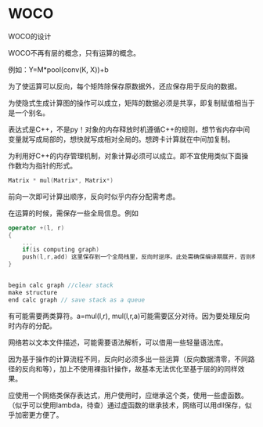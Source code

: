 # WOCO

WOCO的设计

WOCO不再有层的概念，只有运算的概念。

例如：Y=M*pool(conv(K, X))+b

为了使运算可以反向，每个矩阵除保存原数据外，还应保存用于反向的数据。

为使隐式生成计算图的操作可以成立，矩阵的数据必须是共享，即复制赋值相当于是一个别名。

表达式是C++，不是py！对象的内存释放时机遵循C++的规则，想节省内存中间变量就写成局部的，想快就写成相对全局的。想跨卡计算就在中间加复制。

为利用好C++的内存管理机制，对象计算必须可以成立。即不宜使用类似下面操作数均为指针的形式。

```cpp
Matrix * mul(Matrix*, Matrix*)
```
前向一次即可计算出顺序，反向时似乎内存分配需考虑。

在运算的时候，需保存一些全局信息。例如

```cpp
operator +(l, r)
{
    ...
    if(is computing graph)
    push(l,r,add) 这里保存到一个全局栈里，反向时逆序。此处需确保编译期展开，否则构造代价过大。
}


begin calc graph //clear stack
make structure
end calc graph // save stack as a queue
```

有可能需要两类算符。a=mul(l,r), mul(l,r,a)可能需要区分对待。因为要处理反向时内存的分配。

网络若以文本文件描述，可能需要语法解析，可以借用一些轻量语法库。

因为基于操作的计算流程不同，反向时必须多出一些运算（反向数据清零，不同路径的反向和等），加上不使用裸指针操作，故基本无法优化至基于层的的同样效果。

应使用一个网络类保存表达式，用户使用时，应继承这个类，使用一些虚函数。（似乎可以使用lambda，待查）通过虚函数的继承技术，网络可以用dll保存，似乎加密更方便了。
